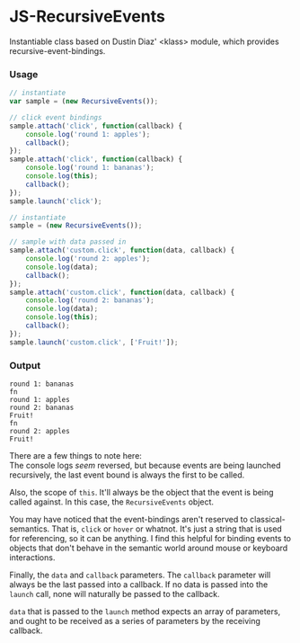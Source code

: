JS-RecursiveEvents
==================

Instantiable class based on Dustin Diaz' &lt;klass&gt; module, which provides
recursive-event-bindings.

### Usage

``` javascript
// instantiate
var sample = (new RecursiveEvents());

// click event bindings
sample.attach('click', function(callback) {
    console.log('round 1: apples');
    callback();
});
sample.attach('click', function(callback) {
    console.log('round 1: bananas');
    console.log(this);
    callback();
});
sample.launch('click');

// instantiate
sample = (new RecursiveEvents());

// sample with data passed in
sample.attach('custom.click', function(data, callback) {
    console.log('round 2: apples');
    console.log(data);
    callback();
});
sample.attach('custom.click', function(data, callback) {
    console.log('round 2: bananas');
    console.log(data);
    console.log(this);
    callback();
});
sample.launch('custom.click', ['Fruit!']);
```

### Output

    round 1: bananas
    fn
    round 1: apples
    round 2: bananas
    Fruit!
    fn
    round 2: apples
    Fruit!

There are a few things to note here:  
The console logs *seem* reversed, but because events are being launched
recursively, the last event bound is always the first to be called.

Also, the scope of `this`. It'll always be the object that the event is being
called against. In this case, the `RecursiveEvents` object.

You may have noticed that the event-bindings aren't reserved to
classical-semantics. That is, `click` or `hover` or whatnot. It's just a string
that is used for referencing, so it can be anything. I find this helpful for
binding events to objects that don't behave in the semantic world around mouse
or keyboard interactions.

Finally, the `data` and `callback` parameters. The `callback` parameter will
always be the last passed into a callback. If no data is passed into the
`launch` call, none will naturally be passed to the callback.

`data` that is passed to the `launch` method expects an array of parameters, and
ought to be received as a series of parameters by the receiving callback.
